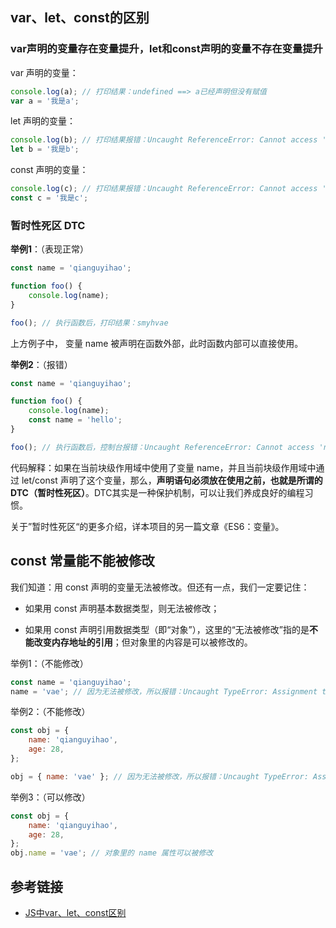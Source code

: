 


## var、let、const的区别

### var声明的变量存在变量提升，let和const声明的变量不存在变量提升

var 声明的变量：

```js
console.log(a); // 打印结果：undefined ==> a已经声明但没有赋值
var a = '我是a';
```

let 声明的变量：

```js
console.log(b); // 打印结果报错：Uncaught ReferenceError: Cannot access 'b' before initialization ==> 找不到b这个变量
let b = '我是b';
```

const 声明的变量：

```js
console.log(c); // 打印结果报错：Uncaught ReferenceError: Cannot access 'c' before initialization ==> 找不到c这个变量
const c = '我是c';
```


### 暂时性死区 DTC

**举例1**：（表现正常）

```js
const name = 'qianguyihao';

function foo() {
    console.log(name);
}

foo(); // 执行函数后，打印结果：smyhvae
```

上方例子中， 变量 name 被声明在函数外部，此时函数内部可以直接使用。

**举例2**：（报错）

```js
const name = 'qianguyihao';

function foo() {
    console.log(name);
    const name = 'hello';
}

foo(); // 执行函数后，控制台报错：Uncaught ReferenceError: Cannot access 'name' before initialization
```

代码解释：如果在当前块级作用域中使用了变量 name，并且当前块级作用域中通过 let/const 声明了这个变量，那么，**声明语句必须放在使用之前，也就是所谓的 DTC（暂时性死区）**。DTC其实是一种保护机制，可以让我们养成良好的编程习惯。

关于”暂时性死区“的更多介绍，详本项目的另一篇文章《ES6：变量》。


## const 常量能不能被修改

我们知道：用 const 声明的变量无法被修改。但还有一点，我们一定要记住：

- 如果用 const 声明基本数据类型，则无法被修改；

- 如果用 const 声明引用数据类型（即“对象”），这里的“无法被修改”指的是**不能改变内存地址的引用**；但对象里的内容是可以被修改的。

举例1：（不能修改）

```js
const name = 'qianguyihao';
name = 'vae'; // 因为无法被修改，所以报错：Uncaught TypeError: Assignment to constant variable
```


举例2：（不能修改）

```js
const obj = {
    name: 'qianguyihao',
    age: 28,
};

obj = { name: 'vae' }; // 因为无法被修改，所以报错：Uncaught TypeError: Assignment to constant variable
```


举例3：（可以修改）

```js
const obj = {
    name: 'qianguyihao',
    age: 28,
};
obj.name = 'vae'; // 对象里的 name 属性可以被修改

```

## 参考链接

- [JS中var、let、const区别](https://juejin.im/post/5e49249be51d4526e651b654)